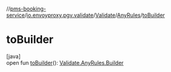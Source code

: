 //[pms-booking-service](../../../../index.md)/[io.envoyproxy.pgv.validate](../../index.md)/[Validate](../index.md)/[AnyRules](index.md)/[toBuilder](to-builder.md)

# toBuilder

[java]\
open fun [toBuilder](to-builder.md)(): [Validate.AnyRules.Builder](-builder/index.md)